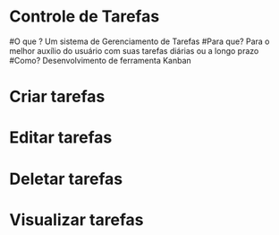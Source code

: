 # Controle de Tarefas
#O que ? Um sistema de Gerenciamento de Tarefas
#Para que? Para o melhor auxílio do usuário com suas tarefas diárias ou a longo prazo 
#Como? Desenvolvimento de ferramenta Kanban

# Criar tarefas
# Editar tarefas 
# Deletar tarefas
# Visualizar tarefas

